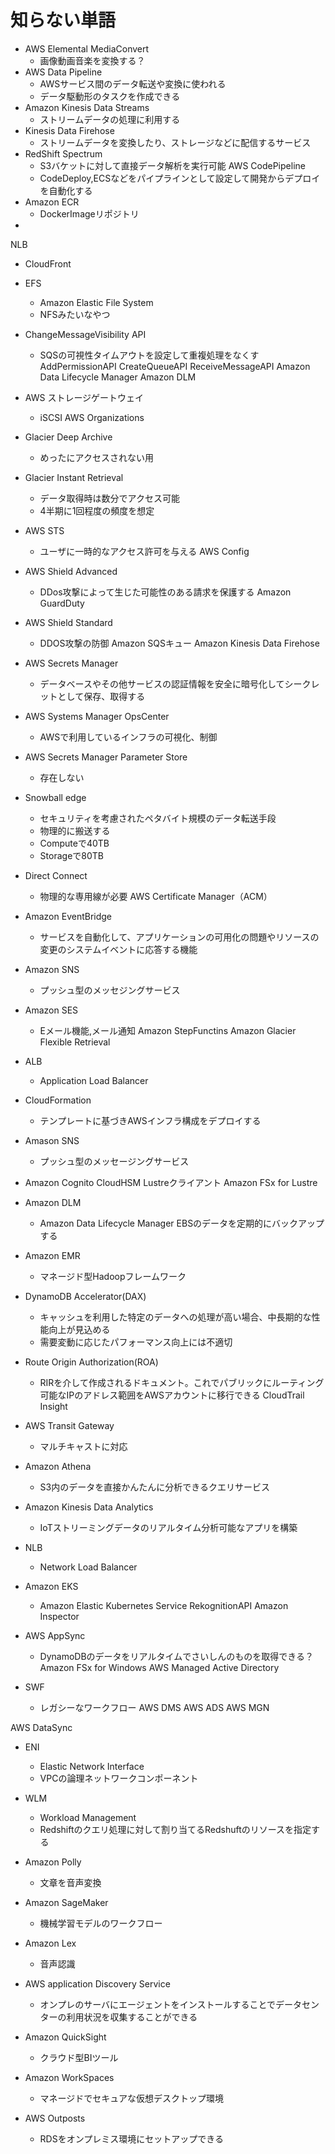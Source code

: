 # 知らない単語

* AWS Elemental MediaConvert
  * 画像動画音楽を変換する？
* AWS Data Pipeline
  * AWSサービス間のデータ転送や変換に使われる
  * データ駆動形のタスクを作成できる
* Amazon Kinesis Data Streams
  * ストリームデータの処理に利用する
* Kinesis Data Firehose
  * ストリームデータを変換したり、ストレージなどに配信するサービス
* RedShift Spectrum
  * S3バケットに対して直接データ解析を実行可能
AWS CodePipeline
  * CodeDeploy,ECSなどをパイプラインとして設定して開発からデプロイを自動化する
* Amazon ECR
  * DockerImageリポジトリ
* 
NLB
* CloudFront

* EFS
  * Amazon Elastic File System
  * NFSみたいなやつ
* ChangeMessageVisibility API
  * SQSの可視性タイムアウトを設定して重複処理をなくす
AddPermissionAPI
CreateQueueAPI
ReceiveMessageAPI
Amazon Data Lifecycle Manager
Amazon DLM
* AWS ストレージゲートウェイ
  * iSCSI
AWS Organizations
* Glacier Deep Archive
  * めったにアクセスされない用

* Glacier Instant Retrieval
  * データ取得時は数分でアクセス可能
  * 4半期に1回程度の頻度を想定
* AWS STS
  * ユーザに一時的なアクセス許可を与える
AWS Config
* AWS Shield Advanced
  * DDos攻撃によって生じた可能性のある請求を保護する
Amazon GuardDuty
* AWS Shield Standard
  * DDOS攻撃の防御
Amazon SQSキュー
Amazon Kinesis Data Firehose
* AWS Secrets Manager
  * データベースやその他サービスの認証情報を安全に暗号化してシークレットとして保存、取得する
* AWS Systems Manager OpsCenter
  * AWSで利用しているインフラの可視化、制御 
* AWS Secrets Manager Parameter Store
  * 存在しない
* Snowball edge
  * セキュリティを考慮されたペタバイト規模のデータ転送手段
  * 物理的に搬送する
  * Computeで40TB
  * Storageで80TB
* Direct Connect
  * 物理的な専用線が必要
AWS Certificate Manager（ACM）
* Amazon EventBridge
  * サービスを自動化して、アプリケーションの可用化の問題やリソースの変更のシステムイベントに応答する機能
* Amazon SNS
  * プッシュ型のメッセジングサービス
* Amazon SES
  * Eメール機能,メール通知
Amazon StepFunctins
Amazon Glacier Flexible Retrieval
* ALB
  * Application Load Balancer
* CloudFormation
  * テンプレートに基づきAWSインフラ構成をデプロイする
* Amason SNS
  * プッシュ型のメッセージングサービス
* Amazon Cognito
CloudHSM
Lustreクライアント
Amazon FSx for Lustre
* Amazon DLM
  * Amazon Data Lifecycle Manager EBSのデータを定期的にバックアップする
* Amazon EMR
  * マネージド型Hadoopフレームワーク
* DynamoDB Accelerator(DAX)
  * キャッシュを利用した特定のデータへの処理が高い場合、中長期的な性能向上が見込める
  * 需要変動に応じたパフォーマンス向上には不適切
* Route Origin Authorization(ROA)
  * RIRを介して作成されるドキュメント。これでパブリックにルーティング可能なIPのアドレス範囲をAWSアカウントに移行できる
CloudTrail Insight
* AWS Transit Gateway
  * マルチキャストに対応
* Amazon Athena
  * S3内のデータを直接かんたんに分析できるクエリサービス
* Amazon Kinesis Data Analytics
  * IoTストリーミングデータのリアルタイム分析可能なアプリを構築
* NLB
  * Network Load Balancer
* Amazon EKS
  * Amazon Elastic Kubernetes Service
RekognitionAPI
Amazon Inspector
* AWS AppSync
  * DynamoDBのデータをリアルタイムでさいしんのものを取得できる？
Amazon FSx for Windows
AWS Managed Active Directory
* SWF
  * レガシーなワークフロー
AWS DMS
AWS ADS
AWS MGN

AWS DataSync
* ENI
  * Elastic Network Interface
  * VPCの論理ネットワークコンポーネント
* WLM
  * Workload Management
  * Redshiftのクエリ処理に対して割り当てるRedshuftのリソースを指定する

* Amazon Polly
  * 文章を音声変換
* Amazon SageMaker
  * 機械学習モデルのワークフロー
* Amazon Lex
  * 音声認識
* AWS application Discovery Service
  * オンプレのサーバにエージェントをインストールすることでデータセンターの利用状況を収集することができる
* Amazon QuickSight
  * クラウド型BIツール
* Amazon WorkSpaces
  * マネージドでセキュアな仮想デスクトップ環境
* AWS Outposts
  * RDSをオンプレミス環境にセットアップできる